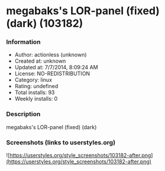 # megabaks's LOR-panel (fixed) (dark) (103182)

### Information
- Author: actionless (unknown)
- Created at: unknown
- Updated at: 7/7/2014, 8:09:24 AM
- License: NO-REDISTRIBUTION
- Category: linux
- Rating: undefined
- Total installs: 93
- Weekly installs: 0


### Description
megabaks's LOR-panel (fixed) (dark)


### Screenshots (links to userstyles.org)
![https://userstyles.org/style_screenshots/103182-after.png](https://userstyles.org/style_screenshots/103182-after.png)


